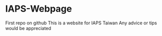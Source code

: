 # IAPS-Webpage
First repo on github
This is a website for IAPS Taiwan 
Any advice or tips would be appreciated
